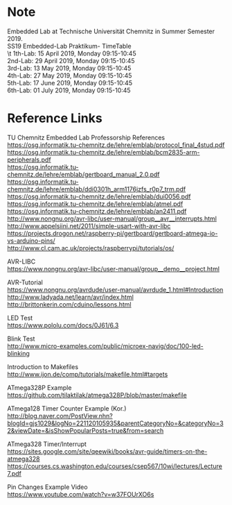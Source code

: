 # Note
Embedded Lab at Technische Universität Chemnitz in Summer Semester 2019. \
SS19 Embedded-Lab Praktikum- TimeTable \
\t 1th-Lab: 15 April 2019, Monday 09:15-10:45 \
2nd-Lab: 29 April 2019, Monday 09:15-10:45 \
3rd-Lab: 13 May 2019, Monday 09:15-10:45 \
4th-Lab: 27 May 2019, Monday 09:15-10:45 \
5th-Lab: 17 June 2019, Monday 09:15-10:45 \
6th-Lab: 01 July 2019, Monday 09:15-10:45

# Reference Links
TU Chemnitz Embedded Lab Professorship References \
https://osg.informatik.tu-chemnitz.de/lehre/emblab/protocol_final_4stud.pdf \
https://osg.informatik.tu-chemnitz.de/lehre/emblab/bcm2835-arm-peripherals.pdf \
https://osg.informatik.tu-chemnitz.de/lehre/emblab/gertboard_manual_2.0.pdf \
https://osg.informatik.tu-chemnitz.de/lehre/emblab/ddi0301h_arm1176jzfs_r0p7_trm.pdf \
https://osg.informatik.tu-chemnitz.de/lehre/emblab/dui0056.pdf \
https://osg.informatik.tu-chemnitz.de/lehre/emblab/atmel.pdf \
https://osg.informatik.tu-chemnitz.de/lehre/emblab/an2411.pdf \
http://www.nongnu.org/avr-libc/user-manual/group__avr__interrupts.html \
http://www.appelsiini.net/2011/simple-usart-with-avr-libc \
https://projects.drogon.net/raspberry-pi/gertboard/gertboard-atmega-io-vs-arduino-pins/ \
http://www.cl.cam.ac.uk/projects/raspberrypi/tutorials/os/

AVR-LIBC \
https://www.nongnu.org/avr-libc/user-manual/group__demo__project.html

AVR-Tutorial \
https://www.nongnu.org/avrdude/user-manual/avrdude_1.html#Introduction \
http://www.ladyada.net/learn/avr/index.html \
http://brittonkerin.com/cduino/lessons.html

LED Test \
https://www.pololu.com/docs/0J61/6.3

Blink Test \
http://www.micro-examples.com/public/microex-navig/doc/100-led-blinking

Introduction to Makefiles \
http://www.ijon.de/comp/tutorials/makefile.html#targets

ATmega328P Example \
https://github.com/tilaktilak/atmega328P/blob/master/makefile

ATmega128 Timer Counter Example (Kor.) \
http://blog.naver.com/PostView.nhn?blogId=gjs1029&logNo=221120105935&parentCategoryNo=&categoryNo=32&viewDate=&isShowPopularPosts=true&from=search

ATmega328 Timer/Interrupt \
https://sites.google.com/site/qeewiki/books/avr-guide/timers-on-the-atmega328 \
https://courses.cs.washington.edu/courses/csep567/10wi/lectures/Lecture7.pdf

Pin Changes Example Video \
https://www.youtube.com/watch?v=w37FOUrXO6s
